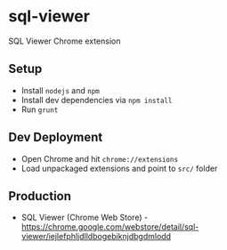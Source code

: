 # sql-viewer
SQL Viewer Chrome extension

## Setup
* Install `nodejs` and `npm`
* Install dev dependencies via `npm install`
* Run `grunt`

## Dev Deployment
* Open Chrome and hit `chrome://extensions`
* Load unpackaged extensions and point to `src/` folder

## Production
* SQL Viewer (Chrome Web Store) - https://chrome.google.com/webstore/detail/sql-viewer/iejlefphljdlldbogebiknjdbgdmlodd
